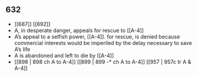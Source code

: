 ## 632
- [[687]] [[692]] 
- A, in desperate danger, appeals for rescue to [[A-4]]
- A’s appeal to a selfish power, [[A-4]]. for rescue, is denied because commercial interests would be imperiled by the delay necessary to save A’s life
- A is abandoned and left to die by [[A-4]]
- [[898 | 898 ch A to A-4]] [[899 | 899 -* ch A to A-4]] [[957 | 957c tr A &amp; A-4]] 

